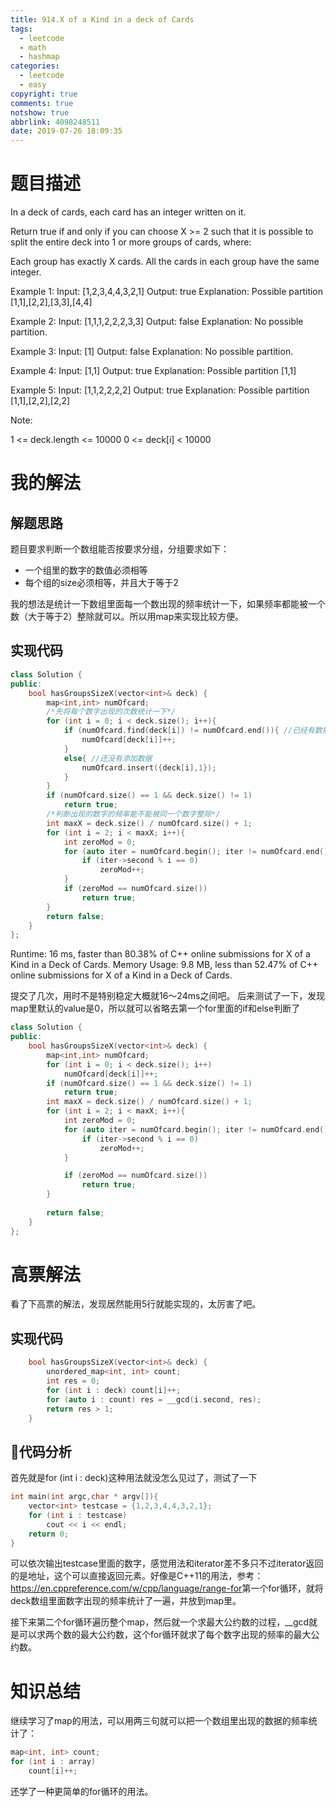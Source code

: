```yaml
---
title: 914.X of a Kind in a deck of Cards
tags:
  - leetcode
  - math
  - hashmap
categories:
  - leetcode
  - easy
copyright: true
comments: true
notshow: true
abbrlink: 4098248511
date: 2019-07-26 18:09:35
---
```

# 题目描述
In a deck of cards, each card has an integer written on it.

Return true if and only if you can choose X >= 2 such that it is possible to split the entire deck into 1 or more groups of cards, where:

Each group has exactly X cards.
All the cards in each group have the same integer.
 

Example 1:
Input: [1,2,3,4,4,3,2,1]
Output: true
Explanation: Possible partition [1,1],[2,2],[3,3],[4,4]

Example 2:
Input: [1,1,1,2,2,2,3,3]
Output: false
Explanation: No possible partition.

Example 3:
Input: [1]
Output: false
Explanation: No possible partition.

Example 4:
Input: [1,1]
Output: true
Explanation: Possible partition [1,1]

Example 5:
Input: [1,1,2,2,2,2]
Output: true
Explanation: Possible partition [1,1],[2,2],[2,2]

Note:

1 <= deck.length <= 10000
0 <= deck[i] < 10000
# 我的解法
## 解题思路
题目要求判断一个数组能否按要求分组，分组要求如下：
* 一个组里的数字的数值必须相等
* 每个组的size必须相等，并且大于等于2

我的想法是统计一下数组里面每一个数出现的频率统计一下，如果频率都能被一个数（大于等于2）整除就可以。所以用map来实现比较方便。

## 实现代码
```C++
class Solution {
public:
    bool hasGroupsSizeX(vector<int>& deck) {
        map<int,int> numOfcard;
        /*先将每个数字出现的次数统计一下*/
        for (int i = 0; i < deck.size(); i++){
            if (numOfcard.find(deck[i]) != numOfcard.end()){ //已经有数据
                numOfcard[deck[i]]++;
            }
            else{ //还没有添加数据
                numOfcard.insert({deck[i],1});
            }
        }
        if (numOfcard.size() == 1 && deck.size() != 1)
            return true;
        /*判断出现的数字的频率能不能被同一个数字整除*/
        int maxX = deck.size() / numOfcard.size() + 1;
        for (int i = 2; i < maxX; i++){
            int zeroMod = 0;
            for (auto iter = numOfcard.begin(); iter != numOfcard.end(); iter++){
                if (iter->second % i == 0)
                    zeroMod++;
            }
            if (zeroMod == numOfcard.size())
                return true;
        }
        return false;
    }
};
```
Runtime: 16 ms, faster than 80.38% of C++ online submissions for X of a Kind in a Deck of Cards.
Memory Usage: 9.8 MB, less than 52.47% of C++ online submissions for X of a Kind in a Deck of Cards.

提交了几次，用时不是特别稳定大概就16～24ms之间吧。
后来测试了一下，发现map里默认的value是0，所以就可以省略去第一个for里面的if和else判断了
```C++
class Solution {
public:
    bool hasGroupsSizeX(vector<int>& deck) {
        map<int,int> numOfcard;
        for (int i = 0; i < deck.size(); i++)
            numOfcard[deck[i]]++;
        if (numOfcard.size() == 1 && deck.size() != 1)
            return true;
        int maxX = deck.size() / numOfcard.size() + 1;
        for (int i = 2; i < maxX; i++){
            int zeroMod = 0;
            for (auto iter = numOfcard.begin(); iter != numOfcard.end(); iter++){
                if (iter->second % i == 0)
                    zeroMod++;
            }

            if (zeroMod == numOfcard.size())
                return true;
        }
        
        return false;
    }
};
```
# 高票解法
看了下高票的解法，发现居然能用5行就能实现的，太厉害了吧。
## 实现代码
```C++
    bool hasGroupsSizeX(vector<int>& deck) {
        unordered_map<int, int> count;
        int res = 0;
        for (int i : deck) count[i]++;
        for (auto i : count) res = __gcd(i.second, res);
        return res > 1;
    }
```
## 代码分析
首先就是for (int i : deck)这种用法就没怎么见过了，测试了一下
```C++
int main(int argc,char * argv[]){
    vector<int> testcase = {1,2,3,4,4,3,2,1};
    for (int i : testcase)
        cout << i << endl;
    return 0;
}
```
可以依次输出testcase里面的数字，感觉用法和iterator差不多只不过iterator返回的是地址，这个可以直接返回元素。好像是C++11的用法，参考：<https://en.cppreference.com/w/cpp/language/range-for>第一个for循环，就将deck数组里面数字出现的频率统计了一遍，并放到map里。

接下来第二个for循环遍历整个map，然后就一个求最大公约数的过程，__gcd就是可以求两个数的最大公约数，这个for循环就求了每个数字出现的频率的最大公约数。
# 知识总结
继续学习了map的用法，可以用两三句就可以把一个数组里出现的数据的频率统计了：
```C++
map<int, int> count;
for (int i : array)
    count[i]++;
```
还学了一种更简单的for循环的用法。